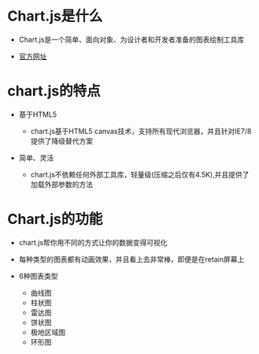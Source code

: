 # Chart.js是什么

 - Chart.js是一个简单、面向对象、为设计者和开发者准备的图表绘制工具库

 - [官方网址](http://www.chartjs.org/)

# chart.js的特点

 - 基于HTML5

   - chart.js基于HTML5 canvas技术，支持所有现代浏览器，并且针对IE7/8提供了降级替代方案


 - 简单、灵活

     - chart.js不依赖任何外部工具库，轻量级(压缩之后仅有4.5K),并且提供了加载外部参数的方法

# Chart.js的功能

 - chart.js帮你用不同的方式让你的数据变得可视化

 - 每种类型的图表都有动画效果，并且看上去非常棒，即便是在retain屏幕上

 - 6种图表类型

   - 曲线图
   - 柱状图
   - 雷达图
   - 饼状图
   - 极地区域图
   - 环形图


   

